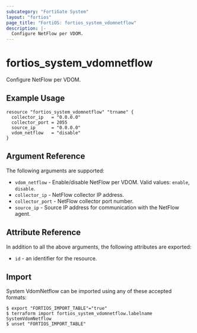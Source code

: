 ```yaml
---
subcategory: "FortiGate System"
layout: "fortios"
page_title: "FortiOS: fortios_system_vdomnetflow"
description: |-
  Configure NetFlow per VDOM.
---
```


# fortios_system_vdomnetflow
Configure NetFlow per VDOM.

## Example Usage

```hcl
resource "fortios_system_vdomnetflow" "trname" {
  collector_ip   = "0.0.0.0"
  collector_port = 2055
  source_ip      = "0.0.0.0"
  vdom_netflow   = "disable"
}
```

## Argument Reference

The following arguments are supported:

* `vdom_netflow` - Enable/disable NetFlow per VDOM. Valid values: `enable`, `disable`.
* `collector_ip` - NetFlow collector IP address.
* `collector_port` - NetFlow collector port number.
* `source_ip` - Source IP address for communication with the NetFlow agent.


## Attribute Reference

In addition to all the above arguments, the following attributes are exported:
* `id` - an identifier for the resource.

## Import

System VdomNetflow can be imported using any of these accepted formats:
```
$ export "FORTIOS_IMPORT_TABLE"="true"
$ terraform import fortios_system_vdomnetflow.labelname SystemVdomNetflow
$ unset "FORTIOS_IMPORT_TABLE"
```
